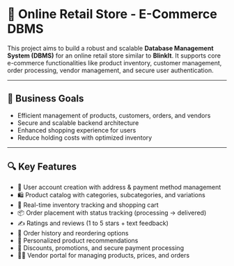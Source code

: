 # 🛒 Online Retail Store - E-Commerce DBMS

This project aims to build a robust and scalable **Database Management System (DBMS)** for an online retail store similar to **BlinkIt**. It supports core e-commerce functionalities like product inventory, customer management, order processing, vendor management, and secure user authentication.

---

## 🎯 Business Goals

- Efficient management of products, customers, orders, and vendors  
- Secure and scalable backend architecture  
- Enhanced shopping experience for users  
- Reduce holding costs with optimized inventory  

---

## 🔍 Key Features

- 👤 User account creation with address & payment method management  
- 🛍️ Product catalog with categories, subcategories, and variations  
- 🧮 Real-time inventory tracking and shopping cart  
- 📦 Order placement with status tracking (processing → delivered)  
- ✍️ Ratings and reviews (1 to 5 stars + text feedback)  
- 📜 Order history and reordering options  
- 🎯 Personalized product recommendations  
- 💸 Discounts, promotions, and secure payment processing  
- 🧑‍💼 Vendor portal for managing products, prices, and orders  
